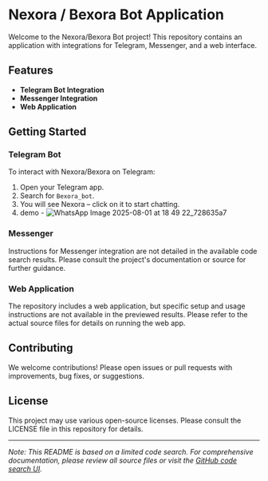 # Nexora / Bexora Bot Application

Welcome to the Nexora/Bexora Bot project! This repository contains an application with integrations for Telegram, Messenger, and a web interface.

## Features

- **Telegram Bot Integration**
- **Messenger Integration**
- **Web Application**

## Getting Started

### Telegram Bot

To interact with Nexora/Bexora on Telegram:

1. Open your Telegram app.
2. Search for `Bexora_bot`.
3. You will see Nexora – click on it to start chatting.
4. demo - ![WhatsApp Image 2025-08-01 at 18 49 22_728635a7](https://github.com/user-attachments/assets/eb607ffd-6fdb-486c-b194-ba1f52222f07)


### Messenger

Instructions for Messenger integration are not detailed in the available code search results. Please consult the project's documentation or source for further guidance.

### Web Application

The repository includes a web application, but specific setup and usage instructions are not available in the previewed results. Please refer to the actual source files for details on running the web app.

## Contributing

We welcome contributions! Please open issues or pull requests with improvements, bug fixes, or suggestions.

## License

This project may use various open-source licenses. Please consult the LICENSE file in this repository for details.

---

*Note: This README is based on a limited code search. For comprehensive documentation, please review all source files or visit the [GitHub code search UI](https://github.com/search?q=telegram+OR+messenger+OR+web+OR+application&type=code).*
